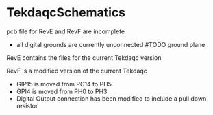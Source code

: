 # TekdaqcSchematics

pcb file for RevE and RevF are incomplete
- all digital grounds are currently unconnected
#TODO ground plane

RevE contains the files for the current Tekdaqc version

RevF is a modified version of the current Tekdaqc
- GIP15 is moved from PC14 to PH5
- GPI4 is moved from PH0 to PH3
- Digital Output connection has been modified to include a pull down resistor

